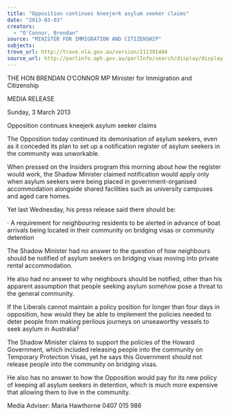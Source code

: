 ```yaml
---
title: "Opposition continues kneejerk asylum seeker claims"
date: "2013-03-03"
creators:
  - "O'Connor, Brendan"
source: "MINISTER FOR IMMIGRATION AND CITIZENSHIP"
subjects:
trove_url: http://trove.nla.gov.au/version/211391404
source_url: http://parlinfo.aph.gov.au/parlInfo/search/display/display.w3p;query=Id%3A%22media/pressrel/2273103%22
---
```


 THE HON BRENDAN O’CONNOR MP  Minister for Immigration and Citizenship   

 MEDIA RELEASE   

 Sunday, 3 March 2013   

 Opposition continues kneejerk asylum seeker claims   

 The Opposition today continued its demonisation of asylum seekers, even as it conceded its plan to  set up a notification register of asylum seekers in the community was unworkable.   

 When pressed on the Insiders program this morning about how the register would work, the Shadow  Minister claimed notification would apply only when asylum seekers were being placed in  government-organised accommodation alongside shared facilities such as university campuses and  aged care homes.   

 Yet last Wednesday, his press release said there should be:   

 ·         A requirement for neighbouring residents to be alerted in advance of boat arrivals being  located in their community on bridging visas or community detention   

 The Shadow Minister had no answer to the question of how neighbours should be notified of asylum  seekers on bridging visas moving into private rental accommodation.   

 He also had no answer to why neighbours should be notified, other than his apparent assumption  that people seeking asylum somehow pose a threat to the general community.   

 If the Liberals cannot maintain a policy position for longer than four days in opposition, how would  they be able to implement the policies needed to deter people from making perilous journeys on  unseaworthy vessels to seek asylum in Australia?    

 The Shadow Minister claims to support the policies of the Howard Government, which included  releasing people into the community on Temporary Protection Visas, yet he says this Government  should not release people into the community on bridging visas.   

 He also has no answer to how the Opposition would pay for its new policy of keeping all asylum  seekers in detention, which is much more expensive that allowing them to live in the community.   

 

 Media Adviser:                 Maria Hawthorne 0407 015 986   

